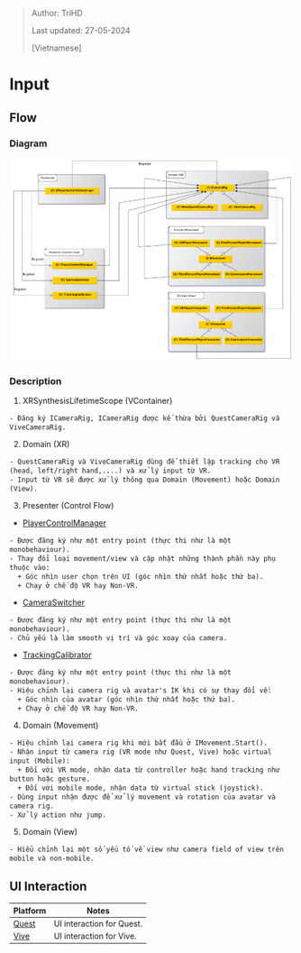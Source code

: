 > Author: TriHD
> 
> Last updated: 27-05-2024
> 
> [Vietnamese]
# Input

## Flow
### Diagram
![0-InputDiagram](../../Images/Input/Common/0-InputDiagram.png)

### Description
1. XRSynthesisLifetimeScope (VContainer)
````
- Đăng ký ICameraRig, ICameraRig được kế thừa bởi QuestCameraRig và ViveCameraRig.
````

2. Domain (XR)
````
- QuestCameraRig và ViveCameraRig dùng để thiết lập tracking cho VR (head, left/right hand,....) và xử lý input từ VR.
- Input từ VR sẽ được xử lý thông qua Domain (Movement) hoặc Domain (View).
````

3. Presenter (Control Flow)
- <ins>PlayerControlManager</ins>
````
- Được đăng ký như một entry point (thực thi như là một monobehaviour).
- Thay đổi loại movement/view và cập nhật những thành phần này phụ thuộc vào:
  + Góc nhìn user chọn trên UI (góc nhìn thứ nhất hoặc thứ ba).
  + Chạy ở chế độ VR hay Non-VR.
````

- <ins>CameraSwitcher</ins>
````
- Được đăng ký như một entry point (thực thi như là một monobehaviour).
- Chủ yếu là làm smooth vị trí và góc xoay của camera.
````

- <ins>TrackingCalibrator</ins>
````
- Được đăng ký như một entry point (thực thi như là một monobehaviour).
- Hiệu chỉnh lại camera rig và avatar's IK khi có sự thay đổi về:
  + Góc nhìn của avatar (góc nhìn thứ nhất hoặc thứ ba).
  + Chạy ở chế độ VR hay Non-VR. 
````

4. Domain (Movement)
````
- Hiệu chỉnh lại camera rig khi mới bắt đầu ở IMovement.Start().
- Nhận input từ camera rig (VR mode như Quest, Vive) hoặc virtual input (Mobile):
  + Đối với VR mode, nhận data từ controller hoặc hand tracking như button hoặc gesture. 
  + Đối với mobile mode, nhận data từ virtual stick (joystick).
- Dùng input nhận được để xử lý movement và rotation của avatar và camera rig.
- Xử lý action như jump.
````

5. Domain (View)
````
- Hiểu chỉnh lại một số yếu tố về view như camera field of view trên mobile và non-mobile.
````

## UI Interaction
Platform   |Notes       
----------------|------------
[Quest](./Platforms/UI_Interaction_Quest.md)|UI interaction for Quest.
[Vive](./Platforms/UI_Interaction_Vive.md)|UI interaction for Vive.
